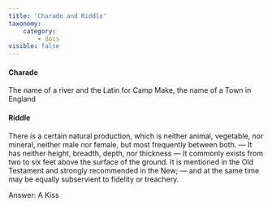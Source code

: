 ```yaml
---
title: 'Charade and Riddle'
taxonomy:
    category:
        - docs
visible: false
---
```


#### Charade

The name of a river and the Latin for Camp Make, the name of a Town in England

#### Riddle

There is a certain natural production, which is neither animal, vegetable, nor mineral, neither male nor female, but most frequently between both. — It has neither height, breadth, depth, nor thickness — It commonly exists from two to six feet above the surface of the ground. It is mentioned in the Old Testament and strongly recommended in the New; — and at the same time may be equally subservient to fidelity or treachery.


<span class="pencil">Answer: A Kiss</span>